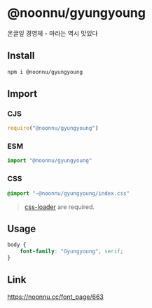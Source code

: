 # @noonnu/gyungyoung
온글잎 경영체 - 마라는 역시 맛있다

## Install
```sh
npm i @noonnu/gyungyoung
```
## Import
### CJS
```js
require("@noonnu/gyungyoung")
```
### ESM
```js
import "@noonnu/gyungyoung"
```
### CSS 
```css
@import "~@noonnu/gyungyoung/index.css"
```
> [css-loader](https://github.com/webpack-contrib/css-loader) are required.

## Usage
```css
body {
    font-family: "Gyungyoung", serif;
}
```

## Link
https://noonnu.cc/font_page/663